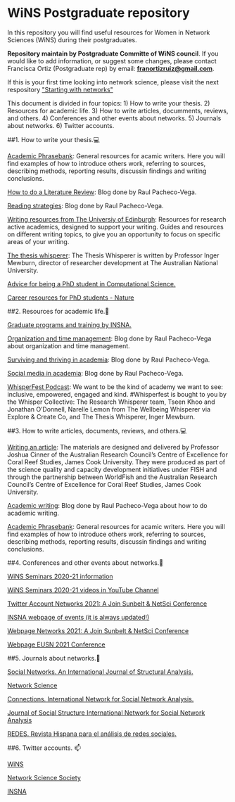# WiNS Postgraduate repository

In this repository you will find useful resources for Women in Network Sciences (WiNS) during their postgraduates.  

**Repository maintain by Postgraduate Committe of WiNS council**. If you would like to add information, or suggest some changes, please contact Francisca Ortiz (Postgraduate rep) by email: **franortizruiz@gmail.com**. 

If this is your first time looking into network science, please visit the next respository ["Starting with networks"](https://github.com/FranciscaOrtizRuiz/wins_startingwithnetworks)

This document is divided in four topics: 1) How to write your thesis. 2) Resources for academic life. 3) How to write articles, documments, reviews, and others. 4) Conferences and other events about networks. 5) Journals about networks. 6) Twitter accounts.

##1. How to write your thesis.💻

[Academic Phrasebank](https://www.phrasebank.manchester.ac.uk): General resources for acamic writers. Here you will find examples of how to introduce others work, referring to sources, describing methods, reporting results, discussin findings and writing conclusions. 

[How to do a Literature Review](http://www.raulpacheco.org/resources/literature-reviews/): Blog done by Raul Pacheco-Vega.

[Reading strategies](http://www.raulpacheco.org/resources/reading-strategies/): Blog done by Raul Pacheco-Vega.

[Writing resources from The Universiy of Edinburgh](https://www.ed.ac.uk/institute-academic-development/research-roles/research-only-staff/writing/writing-resources): Resources for research active academics, designed to support your writing. Guides and resources on different writing topics, to give you an opportunity to focus on specific areas of your writing.

[The thesis whisperer](https://thesiswhisperer.com): The Thesis Whisperer is written by Professor Inger Mewburn, director of researcher development at The Australian National University.

[Advice for being a PhD student in Computational Science.](https://www.cs.jhu.edu/~mdredze/publications/HowtoBeaSuccessfulPhDStudent.1_1.pdf)

[Career resources for PhD students - Nature](https://www.nature.com/collections/dhbegcaieb/)

##2. Resources for academic life.🌻

[Graduate programs and training by INSNA.](https://www.insna.org/graduate-programs)

[Organization and time management](http://www.raulpacheco.org/resources/organization-and-time-management/): Blog done by Raul Pacheco-Vega about organization and time management.

[Surviving and thriving in academia](http://www.raulpacheco.org/resources/surviving-and-thriving-in-academia/): Blog done by Raul Pacheco-Vega.

[Social media in academia](http://www.raulpacheco.org/resources/social-media-in-academia/): Blog done by Raul Pacheco-Vega.

[WhisperFest Podcast](https://www.buzzsprout.com/1510516): We want to be the kind of academy we want to see: inclusive, empowered, engaged and kind. #Whisperfest is bought to you by the Whisper Collective: The Research Whisperer team, Tseen Khoo and Jonathan O’Donnell, Narelle Lemon from The Wellbeing Whisperer via Explore & Create Co, and The Thesis Whisperer, Inger Mewburn.

##3. How to write articles, documents, reviews, and others.💻

[Writing an article](https://fish.cgiar.org/getting-published-peer-review-professor-joshua-cinner): The materials are designed and delivered by Professor Joshua Cinner of the Australian Research Council’s Centre of Excellence for Coral Reef Studies, James Cook University. They were produced as part of the science quality and capacity development initiatives under FISH and through the partnership between WorldFish and the Australian Research Council’s Centre of Excellence for Coral Reef Studies, James Cook University. 

[Academic writing](http://www.raulpacheco.org/resources/academic-writing-acwri/): Blog done by Raul Pacheco-Vega about how to do academic writing.

[Academic Phrasebank](https://www.phrasebank.manchester.ac.uk): General resources for acamic writers. Here you will find examples of how to introduce others work, referring to sources, describing methods, reporting results, discussin findings and writing conclusions. 

##4. Conferences and other events about networks.🔭 

[WiNS Seminars 2020-21 information](https://aliceschwarze.gitlab.io/winsseminar.html)

[WiNS Seminars 2020-21 videos in YouTube Channel](https://www.youtube.com/channel/UCJppCyVIY5_XsNOSl7mftRQ?view_as=subscriber)

[Twitter Account Networks 2021: A Join Sunbelt & NetSci Conference](https://twitter.com/Networks2021)

[INSNA webpage of events (it is always updated!)](https://www.insna.org/events/)

[Webpage Networks 2021: A Join Sunbelt & NetSci Conference](https://networks2021.net)

[Webpage EUSN 2021 Conference](http://www.eusn2021.unina.it)

##5. Journals about networks.💬

[Social Networks. An International Journal of Structural Analysis.](https://www.journals.elsevier.com/social-networks)

[Network Science](https://www.cambridge.org/core/journals/network-science)

[Connections. International Network for Social Network Analysis.](https://www.exeley.com/journal/connections)

[Journal of Social Structure International Network for Social Network Analysis](https://www.exeley.com/journal/journal_of_social_structure)

[REDES. Revista Hispana para el análisis de redes sociales.](https://revistes.uab.cat/redes/index)

##6. Twitter accounts. 📫 

[WiNS](https://twitter.com/WiNS_Society)

[Network Science Society](https://twitter.com/netscisociety)

[INSNA](https://twitter.com/SocNetAnalysts)


